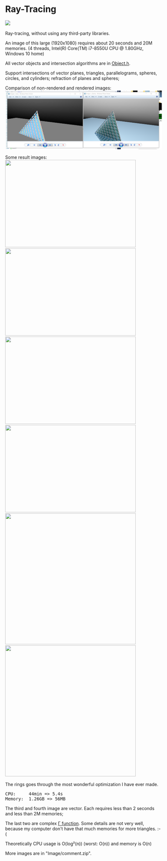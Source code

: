 # Ray-Tracing

![ ](cover.png)

Ray-tracing, without using any third-party libraries.

An image of this large (1920x1080) requires about 20 seconds and 20M memories. (4 threads, Intel(R) Core(TM) i7-8550U CPU @ 1.80GHz, Windows 10 home)

All vector objects and intersection algorithms are in [Object.h](Object.h).

Support intersections of vector planes, triangles, parallelograms, spheres, circles, and cylinders; refraction of planes and spheres; 

Comparison of non-rendered and rendered images: 
![ ](compare.png)

Some result images: <br/>
<img src="https://raw.githubusercontent.com/Harry7557558/Ray-Tracing/Image/RayTracing_3.f.05%2B.png" width="420px" height="280px" alt="" />
<img src="https://raw.githubusercontent.com/Harry7557558/Ray-Tracing/Image/RayTracing_3.f.02%2B.png" width="420px" height="280px" alt="" />
<img src="https://raw.githubusercontent.com/Harry7557558/Ray-Tracing/Image/RayTracing_4.e.png" width="420px" height="280px" alt="" />
<img src="https://raw.githubusercontent.com/Harry7557558/Ray-Tracing/Image/RayTracing_5.c.png" width="420px" height="280px" alt="" />
<img src="https://raw.githubusercontent.com/Harry7557558/Ray-Tracing/Image/%CE%93.png" width="420px" height="420px" alt="" />
<img src="https://raw.githubusercontent.com/Harry7557558/Ray-Tracing/master/%CE%9301.png" width="420px" height="420px" alt="" />

The rings goes through the most wonderful optimization I have ever made. <br/>
<pre>CPU:     44min => 5.4s
Memory:  1.26GB => 56MB</pre>

The third and fourth image are vector. Each requires less than 2 seconds and less than 2M memories; 

The last two are complex <a href="https://en.wikipedia.org/wiki/Gamma_function" target="_blank">Γ function</a>. Some details are not very well, because my computer don't have that much memories for more triangles.   :-(


Theoretically CPU usage is O(log²(n)) (worst: O(n)) and memory is O(n) 

More images are in "Image/comment.zip". 
